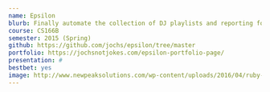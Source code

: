 ```yaml
---
name: Epsilon
blurb: Finally automate the collection of DJ playlists and reporting for campus radio stations
course: CS166B
semester: 2015 (Spring)
github: https://github.com/jochs/epsilon/tree/master
portfolio: https://jochsnotjokes.com/epsilon-portfolio-page/
presentation: #
bestbet: yes
image: http://www.newpeaksolutions.com/wp-content/uploads/2016/04/ruby-on-rails.jpg
---
```


